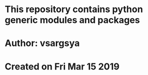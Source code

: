 # This repository contains python generic modules and packages
# Author: vsargsya
# Created on Fri Mar 15 2019

